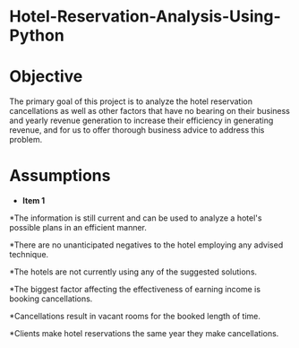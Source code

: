 # Hotel-Reservation-Analysis-Using-Python
# Objective

The primary goal of this project is to analyze the hotel reservation cancellations as well as other factors that have no bearing on their business and yearly revenue generation to increase their efficiency in generating revenue, and for us to offer thorough business advice to address this problem.
# Assumptions
<ul>
  <li style="list-style-type: disc; font-weight: bold;">Item 1</li>
 
</ul>


*The information is still current and can be used to analyze a hotel's possible plans in an efficient manner.

*There are no unanticipated negatives to the hotel employing any advised technique.

*The hotels are not currently using any of the suggested solutions.

*The biggest factor affecting the effectiveness of earning income is booking cancellations.

*Cancellations result in vacant rooms for the booked length of time.

*Clients make hotel reservations the same year they make cancellations.
